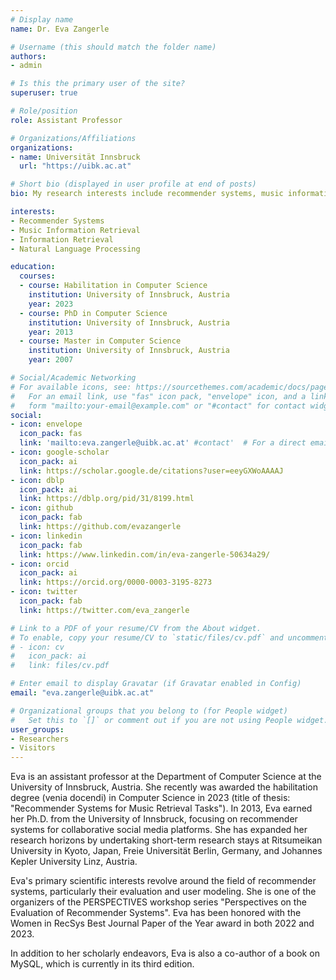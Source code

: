 ```yaml
---
# Display name
name: Dr. Eva Zangerle 

# Username (this should match the folder name)
authors:
- admin

# Is this the primary user of the site?
superuser: true

# Role/position
role: Assistant Professor

# Organizations/Affiliations
organizations:
- name: Universität Innsbruck
  url: "https://uibk.ac.at"

# Short bio (displayed in user profile at end of posts)
bio: My research interests include recommender systems, music information retrieval and natural language processing.

interests:
- Recommender Systems
- Music Information Retrieval
- Information Retrieval
- Natural Language Processing

education:
  courses:
  - course: Habilitation in Computer Science
    institution: University of Innsbruck, Austria
    year: 2023
  - course: PhD in Computer Science
    institution: University of Innsbruck, Austria
    year: 2013
  - course: Master in Computer Science
    institution: University of Innsbruck, Austria
    year: 2007

# Social/Academic Networking
# For available icons, see: https://sourcethemes.com/academic/docs/page-builder/#icons
#   For an email link, use "fas" icon pack, "envelope" icon, and a link in the
#   form "mailto:your-email@example.com" or "#contact" for contact widget.
social:
- icon: envelope
  icon_pack: fas 
  link: 'mailto:eva.zangerle@uibk.ac.at' #contact'  # For a direct email link, use "mailto:test@example.org".
- icon: google-scholar
  icon_pack: ai 
  link: https://scholar.google.de/citations?user=eeyGXWoAAAAJ
- icon: dblp
  icon_pack: ai
  link: https://dblp.org/pid/31/8199.html
- icon: github
  icon_pack: fab
  link: https://github.com/evazangerle
- icon: linkedin
  icon_pack: fab
  link: https://www.linkedin.com/in/eva-zangerle-50634a29/ 
- icon: orcid
  icon_pack: ai
  link: https://orcid.org/0000-0003-3195-8273
- icon: twitter
  icon_pack: fab
  link: https://twitter.com/eva_zangerle

# Link to a PDF of your resume/CV from the About widget.
# To enable, copy your resume/CV to `static/files/cv.pdf` and uncomment the lines below.
# - icon: cv
#   icon_pack: ai
#   link: files/cv.pdf

# Enter email to display Gravatar (if Gravatar enabled in Config)
email: "eva.zangerle@uibk.ac.at"

# Organizational groups that you belong to (for People widget)
#   Set this to `[]` or comment out if you are not using People widget.
user_groups:
- Researchers
- Visitors
---
```

Eva is an assistant professor at the Department of Computer Science at the University of Innsbruck, Austria. She recently was awarded the habilitation degree (venia docendi) in Computer Science in 2023 (title of thesis: "Recommender Systems
for Music Retrieval Tasks"). In 2013, Eva earned her Ph.D. from the University of Innsbruck, focusing on recommender systems for collaborative social media platforms. She has expanded her research horizons by undertaking short-term research stays at Ritsumeikan University in Kyoto, Japan, Freie Universität Berlin, Germany, and Johannes Kepler University Linz, Austria.

Eva's primary scientific interests revolve around the field of recommender systems, particularly their evaluation and user modeling. She is one of the organizers of the PERSPECTIVES workshop series "Perspectives on the Evaluation of Recommender Systems". Eva has been honored with the Women in RecSys Best Journal Paper of the Year award in both 2022 and 2023. 

In addition to her scholarly endeavors, Eva is also a co-author of a book on MySQL, which is currently in its third edition. 
